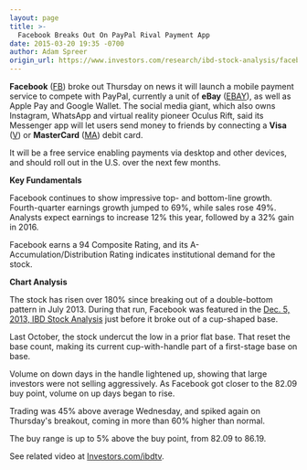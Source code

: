 ```yaml
---
layout: page
title: >-
  Facebook Breaks Out On PayPal Rival Payment App
date: 2015-03-20 19:35 -0700
author: Adam Spreer
origin_url: https://www.investors.com/research/ibd-stock-analysis/facebook-breaks-out-on-messenger-app-mobile-payment-service-to-rival-paypal-apple-pay-google-wallet/
---
```





  



**Facebook** ([FB](https://research.investors.com/quote.aspx?symbol=FB)) broke out Thursday on news it will launch a mobile payment service to compete with PayPal, currently a unit of **eBay** ([EBAY](https://research.investors.com/quote.aspx?symbol=EBAY)), as well as Apple Pay and Google Wallet. The social media giant, which also owns Instagram, WhatsApp and virtual reality pioneer Oculus Rift, said its Messenger app will let users send money to friends by connecting a **Visa** ([V](https://research.investors.com/quote.aspx?symbol=V)) or **MasterCard** ([MA](https://research.investors.com/quote.aspx?symbol=MA)) debit card.

  

It will be a free service enabling payments via desktop and other devices, and should roll out in the U.S. over the next few months.

  

**Key Fundamentals**

  

Facebook continues to show impressive top- and bottom-line growth. Fourth-quarter earnings growth jumped to 69%, while sales rose 49%. Analysts expect earnings to increase 12% this year, followed by a 32% gain in 2016.

  

Facebook earns a 94 Composite Rating, and its A- Accumulation/Distribution Rating indicates institutional demand for the stock.

  

**Chart Analysis**

  

The stock has risen over 180% since breaking out of a double-bottom pattern in July 2013. During that run, Facebook was featured in the [Dec. 5, 2013, IBD Stock Analysis](http://education.investors.com/investors-corner/743661-how-to-trade-facebook-stock.htm) just before it broke out of a cup-shaped base.

  

Last October, the stock undercut the low in a prior flat base. That reset the base count, making its current cup-with-handle part of a first-stage base on base.

  

Volume on down days in the handle lightened up, showing that large investors were not selling aggressively. As Facebook got closer to the 82.09 buy point, volume on up days began to rise.

  

Trading was 45% above average Wednesday, and spiked again on Thursday's breakout, coming in more than 60% higher than normal.

  

The buy range is up to 5% above the buy point, from 82.09 to 86.19.

  

See related video at [Investors.com/ibdtv](http://ibdtv.investors.com/).




